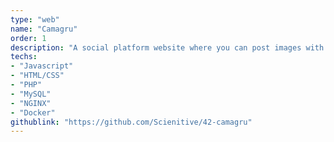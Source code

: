 ```yaml
---
type: "web"
name: "Camagru"
order: 1
description: "A social platform website where you can post images with stickers on top of them. It's kind of like a mixture of Instagram and Snapchat."
techs:
- "Javascript"
- "HTML/CSS"
- "PHP"
- "MySQL"
- "NGINX"
- "Docker"
githublink: "https://github.com/Scienitive/42-camagru"
---
```

